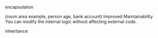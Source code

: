encapsulation

(room area example, person age, bank account)
Improved Maintainability
You can modify the internal logic without affecting external code.

inheritance